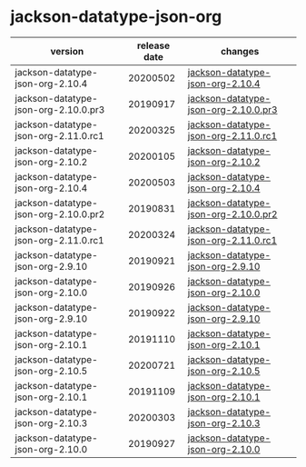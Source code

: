 # jackson-datatype-json-org	


|version|release date|changes|
|---|---|---|
|jackson-datatype-json-org-2.10.4|20200502|[jackson-datatype-json-org-2.10.4](./jackson-datatype-json-org-2.10.4-20200502.md)|
|jackson-datatype-json-org-2.10.0.pr3|20190917|[jackson-datatype-json-org-2.10.0.pr3](./jackson-datatype-json-org-2.10.0.pr3-20190917.md)|
|jackson-datatype-json-org-2.11.0.rc1|20200325|[jackson-datatype-json-org-2.11.0.rc1](./jackson-datatype-json-org-2.11.0.rc1-20200325.md)|
|jackson-datatype-json-org-2.10.2|20200105|[jackson-datatype-json-org-2.10.2](./jackson-datatype-json-org-2.10.2-20200105.md)|
|jackson-datatype-json-org-2.10.4|20200503|[jackson-datatype-json-org-2.10.4](./jackson-datatype-json-org-2.10.4-20200503.md)|
|jackson-datatype-json-org-2.10.0.pr2|20190831|[jackson-datatype-json-org-2.10.0.pr2](./jackson-datatype-json-org-2.10.0.pr2-20190831.md)|
|jackson-datatype-json-org-2.11.0.rc1|20200324|[jackson-datatype-json-org-2.11.0.rc1](./jackson-datatype-json-org-2.11.0.rc1-20200324.md)|
|jackson-datatype-json-org-2.9.10|20190921|[jackson-datatype-json-org-2.9.10](./jackson-datatype-json-org-2.9.10-20190921.md)|
|jackson-datatype-json-org-2.10.0|20190926|[jackson-datatype-json-org-2.10.0](./jackson-datatype-json-org-2.10.0-20190926.md)|
|jackson-datatype-json-org-2.9.10|20190922|[jackson-datatype-json-org-2.9.10](./jackson-datatype-json-org-2.9.10-20190922.md)|
|jackson-datatype-json-org-2.10.1|20191110|[jackson-datatype-json-org-2.10.1](./jackson-datatype-json-org-2.10.1-20191110.md)|
|jackson-datatype-json-org-2.10.5|20200721|[jackson-datatype-json-org-2.10.5](./jackson-datatype-json-org-2.10.5-20200721.md)|
|jackson-datatype-json-org-2.10.1|20191109|[jackson-datatype-json-org-2.10.1](./jackson-datatype-json-org-2.10.1-20191109.md)|
|jackson-datatype-json-org-2.10.3|20200303|[jackson-datatype-json-org-2.10.3](./jackson-datatype-json-org-2.10.3-20200303.md)|
|jackson-datatype-json-org-2.10.0|20190927|[jackson-datatype-json-org-2.10.0](./jackson-datatype-json-org-2.10.0-20190927.md)|
